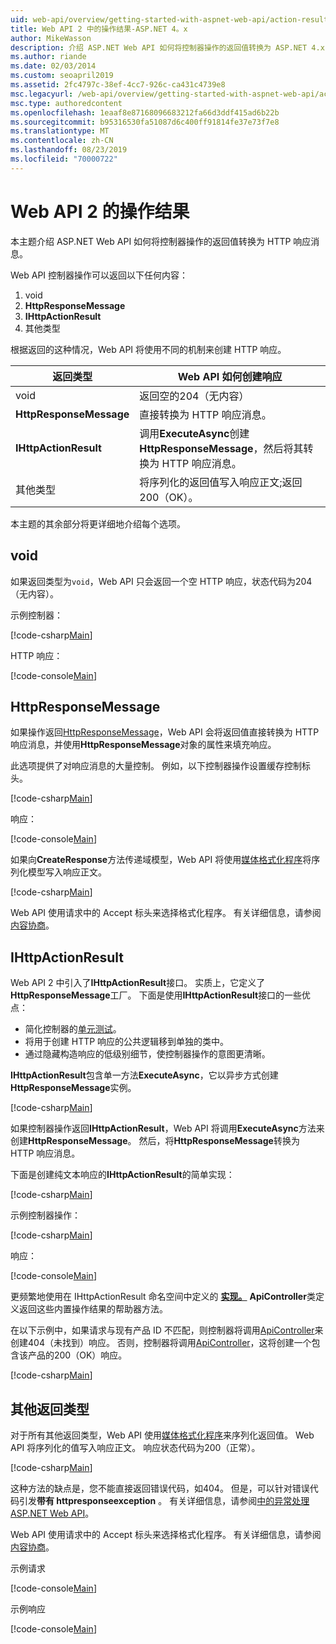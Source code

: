 ```yaml
---
uid: web-api/overview/getting-started-with-aspnet-web-api/action-results
title: Web API 2 中的操作结果-ASP.NET 4。x
author: MikeWasson
description: 介绍 ASP.NET Web API 如何将控制器操作的返回值转换为 ASP.NET 4.x 中的 HTTP 响应消息。
ms.author: riande
ms.date: 02/03/2014
ms.custom: seoapril2019
ms.assetid: 2fc4797c-38ef-4cc7-926c-ca431c4739e8
msc.legacyurl: /web-api/overview/getting-started-with-aspnet-web-api/action-results
msc.type: authoredcontent
ms.openlocfilehash: 1eaaf8e87168096683212fa66d3ddf415ad6b22b
ms.sourcegitcommit: b95316530fa51087d6c400ff91814fe37e73f7e8
ms.translationtype: MT
ms.contentlocale: zh-CN
ms.lasthandoff: 08/23/2019
ms.locfileid: "70000722"
---
```

# <a name="action-results-in-web-api-2"></a>Web API 2 的操作结果

本主题介绍 ASP.NET Web API 如何将控制器操作的返回值转换为 HTTP 响应消息。

Web API 控制器操作可以返回以下任何内容：

1. void
2. **HttpResponseMessage**
3. **IHttpActionResult**
4. 其他类型

根据返回的这种情况，Web API 将使用不同的机制来创建 HTTP 响应。

| 返回类型 | Web API 如何创建响应 |
| --- | --- |
| void | 返回空的204（无内容） |
| **HttpResponseMessage** | 直接转换为 HTTP 响应消息。 |
| **IHttpActionResult** | 调用**ExecuteAsync**创建**HttpResponseMessage**，然后将其转换为 HTTP 响应消息。 |
| 其他类型 | 将序列化的返回值写入响应正文;返回200（OK）。 |

本主题的其余部分将更详细地介绍每个选项。

## <a name="void"></a>void

如果返回类型为`void`，Web API 只会返回一个空 HTTP 响应，状态代码为204（无内容）。

示例控制器：

[!code-csharp[Main](action-results/samples/sample1.cs)]

HTTP 响应：

[!code-console[Main](action-results/samples/sample2.cmd)]

## <a name="httpresponsemessage"></a>HttpResponseMessage

如果操作返回[HttpResponseMessage](https://msdn.microsoft.com/library/system.net.http.httpresponsemessage.aspx)，Web API 会将返回值直接转换为 HTTP 响应消息，并使用**HttpResponseMessage**对象的属性来填充响应。

此选项提供了对响应消息的大量控制。 例如，以下控制器操作设置缓存控制标头。

[!code-csharp[Main](action-results/samples/sample3.cs)]

响应：

[!code-console[Main](action-results/samples/sample4.cmd?highlight=2)]

如果向**CreateResponse**方法传递域模型，Web API 将使用[媒体格式化程序](../formats-and-model-binding/media-formatters.md)将序列化模型写入响应正文。

[!code-csharp[Main](action-results/samples/sample5.cs)]

Web API 使用请求中的 Accept 标头来选择格式化程序。 有关详细信息，请参阅[内容协商](../formats-and-model-binding/content-negotiation.md)。

## <a name="ihttpactionresult"></a>IHttpActionResult

Web API 2 中引入了**IHttpActionResult**接口。 实质上，它定义了**HttpResponseMessage**工厂。 下面是使用**IHttpActionResult**接口的一些优点：

- 简化控制器的[单元测试](../testing-and-debugging/unit-testing-controllers-in-web-api.md)。
- 将用于创建 HTTP 响应的公共逻辑移到单独的类中。
- 通过隐藏构造响应的低级别细节，使控制器操作的意图更清晰。

**IHttpActionResult**包含单一方法**ExecuteAsync**，它以异步方式创建**HttpResponseMessage**实例。

[!code-csharp[Main](action-results/samples/sample6.cs)]

如果控制器操作返回**IHttpActionResult**，Web API 将调用**ExecuteAsync**方法来创建**HttpResponseMessage**。 然后，将**HttpResponseMessage**转换为 HTTP 响应消息。

下面是创建纯文本响应的**IHttpActionResult**的简单实现：

[!code-csharp[Main](action-results/samples/sample7.cs)]

示例控制器操作：

[!code-csharp[Main](action-results/samples/sample8.cs)]

响应：

[!code-console[Main](action-results/samples/sample9.cmd)]

更频繁地使用在 IHttpActionResult 命名空间中定义的 **[实现。](https://msdn.microsoft.com/library/system.web.http.results.aspx)** **ApiController**类定义返回这些内置操作结果的帮助器方法。

在以下示例中，如果请求与现有产品 ID 不匹配，则控制器将调用[ApiController](https://msdn.microsoft.com/library/system.web.http.apicontroller.notfound.aspx)来创建404（未找到）响应。 否则，控制器将调用[ApiController](https://msdn.microsoft.com/library/dn314591.aspx)，这将创建一个包含该产品的200（OK）响应。

[!code-csharp[Main](action-results/samples/sample10.cs)]

## <a name="other-return-types"></a>其他返回类型

对于所有其他返回类型，Web API 使用[媒体格式化程序](../formats-and-model-binding/media-formatters.md)来序列化返回值。 Web API 将序列化的值写入响应正文。 响应状态代码为200（正常）。

[!code-csharp[Main](action-results/samples/sample11.cs)]

这种方法的缺点是，您不能直接返回错误代码，如404。 但是，可以针对错误代码引发**带有 httpresponseexception** 。 有关详细信息，请参阅[中的异常处理 ASP.NET Web API](../error-handling/exception-handling.md)。

Web API 使用请求中的 Accept 标头来选择格式化程序。 有关详细信息，请参阅[内容协商](../formats-and-model-binding/content-negotiation.md)。

示例请求

[!code-console[Main](action-results/samples/sample12.cmd)]

示例响应

[!code-console[Main](action-results/samples/sample13.cmd)]
